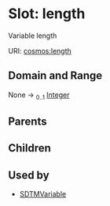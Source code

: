 
# Slot: length


Variable length

URI: [cosmos:length](https://www.cdisc.org/cosmos/1-0length)


## Domain and Range

None &#8594;  <sub>0..1</sub> [Integer](types/Integer.md)

## Parents


## Children


## Used by

 * [SDTMVariable](SDTMVariable.md)
